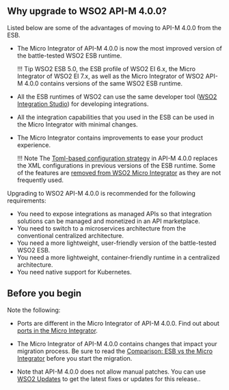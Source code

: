 ## Why upgrade to WSO2 API-M 4.0.0?

Listed below are some of the advantages of moving to API-M 4.0.0 from the ESB.

-	The Micro Integrator of API-M 4.0.0 is now the most improved version of the battle-tested WSO2 ESB runtime.

	!!! Tip
		WSO2 ESB 5.0, the ESB profile of WSO2 EI 6.x, the Micro Integrator of WSO2 EI 7.x, as well as the Micro Integrator of WSO2 API-M 4.0.0 contains versions of the same WSO2 ESB runtime. 

-	All the ESB runtimes of WSO2 can use the same developer tool ([WSO2 Integration Studio](../../../integrate/develop/wso2-integration-studio)) for developing integrations. 

-	All the integration capabilities that you used in the ESB can be used in the Micro Integrator with minimal changes.

-	The Micro Integrator contains improvements to ease your product experience.

	!!! Note
		The [Toml-based configuration strategy](../../../reference/config-catalog-mi) in API-M 4.0.0 replaces the XML configurations in previous versions of the ESB runtime. Some of the features are [removed from WSO2 Micro Integrator](../../../get-started/about-this-release/#compare-this-release-with-previous-esbs) as they are not frequently used.  

Upgrading to WSO2 API-M 4.0.0 is recommended for the following requirements:

-	You need to expose integrations as managed APIs so that integration solutions can be managed and monetized in an API marketplace. 
-	You need to switch to a microservices architecture from the conventional centralized architecture.
-	You need a more lightweight, user-friendly version of the battle-tested WSO2 ESB.
-	You need a more lightweight, container-friendly runtime in a centralized architecture.
-	You need native support for Kubernetes.


## Before you begin

Note the following:

-	Ports are different in the Micro Integrator of API-M 4.0.0. Find out about [ports in the Micro Integrator](../../../install-and-setup/setup/reference/default-product-ports/#micro-integrator-ports).
-	The Micro Integrator of API-M 4.0.0 contains changes that impact your migration process. Be sure to read the [Comparison: ESB vs the Micro Integrator](../../../get-started/about-this-release/#compare-this-release-with-previous-esbs) before you start the migration.

-	Note that API-M 4.0.0 does not allow manual patches. You can use [WSO2 Updates](https://updates.docs.wso2.com/en/latest/updates/overview) to get the latest fixes or updates for this release..